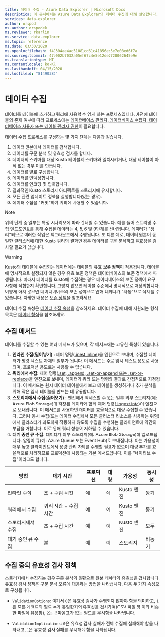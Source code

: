 ```yaml
---
title: 데이터 수집 - Azure Data Explorer | Microsoft Docs
description: 이 문서에서는 Azure Data Explorer의 데이터 수집에 대해 설명합니다.
services: data-explorer
author: orspod
ms.author: orspodek
ms.reviewer: rkarlin
ms.service: data-explorer
ms.topic: reference
ms.date: 03/30/2020
ms.openlocfilehash: f41304ae4ac51081cd61c41856ed5e7e08ed6f7a
ms.sourcegitcommit: 47a002b7032a05ef67c4e5e12de7720062645e9e
ms.translationtype: HT
ms.contentlocale: ko-KR
ms.lasthandoff: 04/15/2020
ms.locfileid: "81490381"
---
```

# <a name="data-ingestion"></a>데이터 수집

데이터를 테이블에 추가하고 쿼리에 사용할 수 있게 하는 프로세스입니다.
사전에 테이블의 존재 여부에 따라 프로세스에는 [데이터베이스 관리자, 데이터베이스 수집자, 데이터베이스 사용자 또는 테이블 관리자 권한](../access-control/role-based-authorization.md)이 필요합니다.

데이터 수집 프로세스를 구성하는 몇 가지 단계는 다음과 같습니다.

1. 데이터 원본에서 데이터를 검색합니다.
1. 데이터를 구문 분석 및 유효성 검사를 합니다.
1. 데이터의 스키마를 대상 Kusto 테이블의 스키마와 일치시키거나, 대상 테이블이 아직 없는 경우 이를 만듭니다.
1. 데이터를 열로 구성합니다.
1. 데이터를 인덱싱합니다.
1. 데이터를 인코딩 및 압축합니다.
1. 결과적인 Kusto 스토리지 아티팩트를 스토리지에 유지합니다.
1. 모든 관련 업데이트 정책을 실행합니다(있는 경우).
1. 데이터 수집을 "커밋"하여 쿼리에 사용할 수 있습니다.

> [!NOTE]
> 위의 단계 중 일부는 특정 시나리오에 따라 건너뛸 수 있습니다.
> 예를 들어 스트리밍 수집 엔드포인트를 통해 수집된 데이터는 4, 5, 6 및 9단계를 건너뜁니다. 데이터가 "정리"되므로 이러한 작업은 백그라운드에서 수행됩니다.
> 또 다른 예로, 데이터 원본이 동일한 클러스터에 대한 Kusto 쿼리의 결과인 경우 데이터를 구문 분석하고 유효성을 검사할 필요가 없습니다.

> [!WARNING]
> Kusto의 테이블에 수집되는 데이터에는 테이블의 유효 **보존 정책**이 적용됩니다.
> 테이블에 명시적으로 설정되지 않은 경우 유효 보존 정책은 데이터베이스의 보존 정책에서 파생됩니다. 따라서 데이터를 Kusto에 수집하는 경우 데이터베이스의 보존 정책이 요구 사항에 적합한지 확인합니다. 그렇지 않으면 테이블 수준에서 명시적으로 재정의합니다. 이렇게 하지 않으면 데이터베이스의 보존 정책으로 인해 데이터가 "자동"으로 삭제될 수 있습니다. 자세한 내용은 [보존 정책](https://kusto.azurewebsites.net/docs/concepts/retentionpolicy.html)을 참조하세요.

데이터 수집 속성은 [데이터 수집 속성](https://docs.microsoft.com/azure/data-explorer/ingestion-properties)을 참조하세요.
데이터 수집에 대해 지원되는 형식 목록은 [데이터 형식](https://docs.microsoft.com/azure/data-explorer/ingestion-supported-formats)을 참조하세요.



## <a name="ingestion-methods"></a>수집 메서드

데이터를 수집할 수 있는 여러 메서드가 있으며, 각 메서드에는 고유한 특성이 있습니다.

1. **인라인 수집(밀어넣기)** : 제어 명령([.inest inline](./ingest-inline.md))을 엔진으로 보내며, 수집할 데이터가 명령 텍스트 자체의 일부가 됩니다.
   이 메서드는 주로 임시 테스트 용도로 사용되며, 프로덕션 용도로는 사용할 수 없습니다.
1. **쿼리에서 수집**: 제어 명령([.set, .append, .set-or-append 또는 .set-or-replace](./ingest-from-query.md))을 엔진으로 보내며, 데이터가 쿼리 또는 명령의 결과로 간접적으로 지정됩니다.
   이 메서드는 원시 데이터 테이블에서 보고 테이블을 생성하거나 추가 분석을 위해 작은 임시 테이블을 만드는 데 유용합니다.
1. **스토리지에서 수집(끌어오기)** : 엔진에서 액세스할 수 있는 일부 외부 스토리지(예: Azure Blob Storage)에 저장된 데이터와 함께 제어 명령([.ingest into](./ingest-from-storage.md))이 엔진으로 보내집니다.
   이 메서드를 사용하면 데이터를 효율적으로 대량 수집할 수 있습니다. 그러나 동시 수집(또는 데이터 수집에서 모든 클러스터 리소스를 사용하는 위험)에서 클러스터가 과도하게 작동하지 않도록 수집을 수행하는 클라이언트에 약간의 부담을 가합니다. 이로 인해 쿼리 성능이 저하될 수 있습니다.
1. **대기 중인 큐 수집**: 데이터가 외부 스토리지(예: Azure Blob Storage)에 업로드됩니다. 알림이 큐(예: Azure Queue 또는 Event Hub)로 보내집니다.
   이는 가용성이 매우 높고 클라이언트에서 용량 관리 자체를 수행할 필요가 없으며 대량 추가를 효율적으로 처리하므로 프로덕션에 사용되는 기본 메서드입니다. 이를 "네이티브 수집"이라고도 합니다.


|방법             |대기 시간                 |프로덕션|대량|가용성|동시성|
|-------------------|------------------------|----------|----|------------|-------------|
|인라인 수집   |초 + 수집 시간   |예        |예  |Kusto 엔진|동기  |
|쿼리에서 수집  |쿼리 시간 + 수집 시간|예       |예 |Kusto 엔진|동기  |
|스토리지에서 수집|초 + 수집 시간   |예       |예 |Kusto 엔진|모두         |
|대기 중인 큐 수집   |분                 |예       |예 |스토리지     |비동기 |

## <a name="validation-policy-during-ingestion"></a>수집 중의 유효성 검사 정책

스토리지에서 수집하는 경우 구문 분석의 일환으로 원본 데이터의 유효성을 검사합니다.
유효성 검사 정책은 구문 분석 오류에 대응하는 방법을 나타냅니다. 다음 두 가지 속성으로 구성됩니다.

* `ValidationOptions`: 여기서 `0`은 유효성 검사가 수행되지 않아야 함을 의미하고, `1`은 모든 레코드의 필드 수가 동일한지의 유효성을 검사하며(CSV 파일 및 이와 비슷한 파일에 유용함), `2`는 큰따옴표가 없는 필드를 무시함을 나타냅니다.

* `ValidationImplications`: `0`은 유효성 검사 실패가 전체 수집에 실패해야 함을 나타내고, `1`은 유효성 검사 실패를 무시해야 함을 나타냅니다.